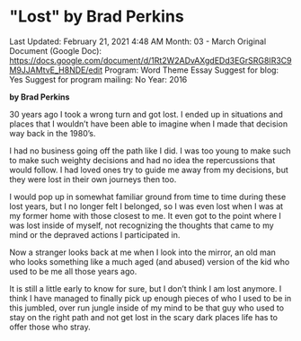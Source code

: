 # "Lost" by Brad Perkins

Last Updated: February 21, 2021 4:48 AM
Month: 03 - March
Original Document (Google Doc): https://docs.google.com/document/d/1Rt2W2ADvAXgdEDd3EGrSRG8IR3C9M9JJAMtvE_H8NDE/edit
Program: Word Theme Essay
Suggest for blog: Yes
Suggest for program mailing: No
Year: 2016

**by Brad Perkins**

30 years ago I took a wrong turn and got lost. I ended up in situations and places that I wouldn’t have been able to imagine when I made that decision way back in the 1980’s.

I had no business going off the path like I did. I was too young to make such to make such weighty decisions and had no idea the repercussions that would follow. I had loved ones try to guide me away from my decisions, but they were lost in their own journeys then too.

I would pop up in somewhat familiar ground from time to time during these lost years, but I no longer felt I belonged, so I was even lost when I was at my former home with those closest to me. It even got to the point where I was lost inside of myself, not recognizing the thoughts that came to my mind or the depraved actions I participated in.

Now a stranger looks back at me when I look into the mirror, an old man who looks something like a much aged (and abused) version of the kid who used to be me all those years ago.

It is still a little early to know for sure, but I don’t think I am lost anymore. I think I have managed to finally pick up enough pieces of who I used to be in this jumbled, over run jungle inside of my mind to be that guy who used to stay on the right path and not get lost in the scary dark places life has to offer those who stray.